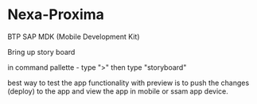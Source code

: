 # Nexa-Proxima
BTP SAP MDK (Mobile Development Kit)


Bring up story board 

in command pallette - type ">" then type "storyboard"

best way to test the app functionality with preview is to push the changes (deploy) to the app and view the app in mobile or ssam app device.
